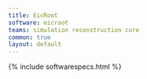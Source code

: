 ```yaml
---
title: EicRoot
software: eicroot
teams: simulation reconstruction core
common: true
layout: default
---
```


{% include softwarespecs.html %}
